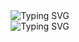 <div align="center">
  <img src="https://readme-typing-svg.herokuapp.com?font=Fira+Code&size=28&duration=1000&center=true&vCenter=true&repeat=false&width=444&height=77&lines=Hi+%F0%9F%91%8B%2C+I'm+Ammar+Yasser" alt="Typing SVG">  
</div>

<div align="center">
  <img src="https://readme-typing-svg.herokuapp.com?font=Fira+Code&size=24&duration=1000&center=true&vCenter=true&repeat=false&width=400&height=70&color=00CE7B&lines=Android+Developer,+Chefaa" alt="Typing SVG">
</div>
